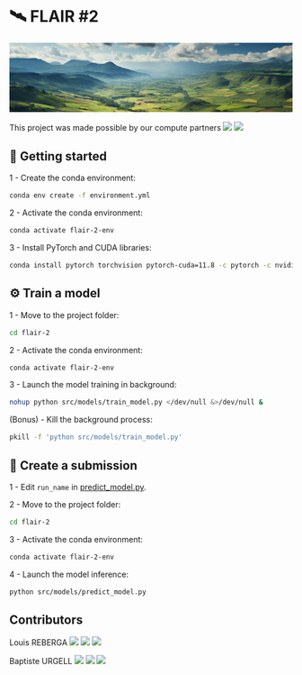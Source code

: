 # 🛰️ FLAIR #2

<img src="assets/bandeau.jpg">

This project was made possible by our compute partners <a href="https://2crsi.com/"><img src="https://2crsi.com/web/image/website/1/favicon?unique=624c4c1" width="18px"/></a> <a href="https://www.nvidia.com/"><img src="https://upload.wikimedia.org/wikipedia/fr/4/47/Nvidia_%28logo%29.svg" width="18px"/></a>

## 🏁 Getting started

1 - Create the conda environment:
```bash
conda env create -f environment.yml
```

2 - Activate the conda environment:
```bash
conda activate flair-2-env
```

3 - Install PyTorch and CUDA libraries:
```bash
conda install pytorch torchvision pytorch-cuda=11.8 -c pytorch -c nvidia
```

## ⚙️ Train a model 

1 - Move to the project folder:
```bash
cd flair-2
```

2 - Activate the conda environment:
```bash
conda activate flair-2-env
```

3 - Launch the model training in background:
```bash
nohup python src/models/train_model.py </dev/null &>/dev/null &
```

(Bonus) - Kill the background process:
```bash
pkill -f 'python src/models/train_model.py'
```

## 📝 Create a submission

1 - Edit `run_name` in [predict_model.py](src%2Fmodels%2Fpredict_model.py).

2 - Move to the project folder:
```bash
cd flair-2
```

3 - Activate the conda environment:
```bash
conda activate flair-2-env
```

4 - Launch the model inference:
```bash
python src/models/predict_model.py
```

## Contributors

Louis REBERGA <a href="https://twitter.com/rbrgAlou"><img src="https://abs.twimg.com/favicons/twitter.3.ico" width="18px"/></a> <a href="https://www.linkedin.com/in/louisreberga/"><img src="https://static.licdn.com/sc/h/akt4ae504epesldzj74dzred8" width="18px"/></a> <a href="louis.reberga@gmail.com"><img src="https://www.google.com/a/cpanel/aqsone.com/images/favicon.ico" width="18px"/></a>

Baptiste URGELL <a href="https://twitter.com/Baptiste2108"><img src="https://abs.twimg.com/favicons/twitter.3.ico" width="18px"/></a> <a href="https://www.linkedin.com/in/baptiste-urgell/"><img src="https://static.licdn.com/sc/h/akt4ae504epesldzj74dzred8" width="18px"/></a> <a href="baptiste.u@gmail.com"><img src="https://www.google.com/a/cpanel/aqsone.com/images/favicon.ico" width="18px"/></a> 


